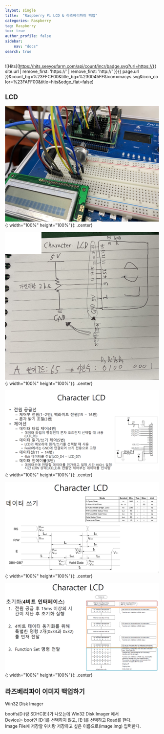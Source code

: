 ```yaml
---
layout: single
title:  "Raspberry Pi LCD & 라즈베리파이 백업"
categories: Raspberry
tag: Raspberry
toc: true
author_profile: false
sidebar:
    nav: "docs"
search: true
---
```


![Hits](https://hits.seeyoufarm.com/api/count/incr/badge.svg?url=https://{{ site.url | remove_first: 'https://' | remove_first: 'http://' }}{{ page.url }}&count_bg=%23FFCF00&title_bg=%230045FF&icon=macys.svg&icon_color=%23FAFF00&title=hits&edge_flat=false)

## LCD  
![20241118_01](/images/2024-11-18-Raspberry_class/20241118_01.jpg){: width="100%" height="100%"}{: .center}  
  
![20241118_02](/images/2024-11-18-Raspberry_class/20241118_02.jpg){: width="100%" height="100%"}{: .center}  
  
![Character_LCD_01](/images/2024-11-18-Raspberry_class/Character_LCD_01.PNG){: width="100%" height="100%"}{: .center}  
  
![Character_LCD_02](/images/2024-11-18-Raspberry_class/Character_LCD_02.PNG){: width="100%" height="100%"}{: .center}  
  
![Character_LCD_03](/images/2024-11-18-Raspberry_class/Character_LCD_03.PNG){: width="100%" height="100%"}{: .center}  

## 라즈베리파이 이미지 백업하기  
Win32 Disk Imager  
  
bootfs(D:)랑 SDHC(E:)가 나오는데 Win32 Disk Imager 에서  
Device는 boot인 [D:\]를 선택하지 않고, [E:\]를 선택하고 Read를 한다.  
Image File에 저장할 위치랑 저장하고 싶은 이름으로(image.img) 입력한다.  